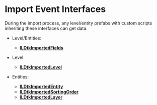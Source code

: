 # Import Event Interfaces
During the import process, any level/entity prefabs with custom scripts inheriting these interfaces can get data. 

- Level/Entities:
  - [**ILDtkImportedFields**](../../api/LDtkUnity.ILDtkImportedFields.yml)
  
  
- Level:
  - [**ILDtkImportedLevel**](../../api/LDtkUnity.ILDtkImportedLevel.yml)
  

- Entities:
  - [**ILDtkImportedEntity**](../../api/LDtkUnity.ILDtkImportedEntity.yml)
  - [**ILDtkImportedSortingOrder**](../../api/LDtkUnity.ILDtkImportedSortingOrder.yml)
  - [**ILDtkImportedLayer**](../../api/LDtkUnity.ILDtkImportedLayer.yml)






